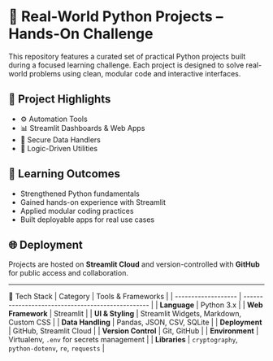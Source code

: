 # 🐍 Real-World Python Projects – Hands-On Challenge

This repository features a curated set of practical Python projects built during a focused learning challenge. Each project is designed to solve real-world problems using clean, modular code and interactive interfaces.

## 🔧 Project Highlights
- ⚙️ Automation Tools
- 📊 Streamlit Dashboards & Web Apps
- 🔐 Secure Data Handlers
- 🧮 Logic-Driven Utilities

## 🧠 Learning Outcomes
- Strengthened Python fundamentals
- Gained hands-on experience with Streamlit
- Applied modular coding practices
- Built deployable apps for real use cases

## 🌐 Deployment
Projects are hosted on **Streamlit Cloud** and version-controlled with **GitHub** for public access and collaboration.

---

🧰 Tech Stack
| Category            | Tools & Frameworks                                |
| ------------------- | ------------------------------------------------- |
| **Language**        | Python 3.x                                        |
| **Web Framework**   | Streamlit                                         |
| **UI & Styling**    | Streamlit Widgets, Markdown, Custom CSS           |
| **Data Handling**   | Pandas, JSON, CSV, SQLite                         |
| **Deployment**      | GitHub, Streamlit Cloud                           |
| **Version Control** | Git, GitHub                                       |
| **Environment**     | Virtualenv, `.env` for secrets management         |
| **Libraries**       | `cryptography`, `python-dotenv`, `re`, `requests` |
